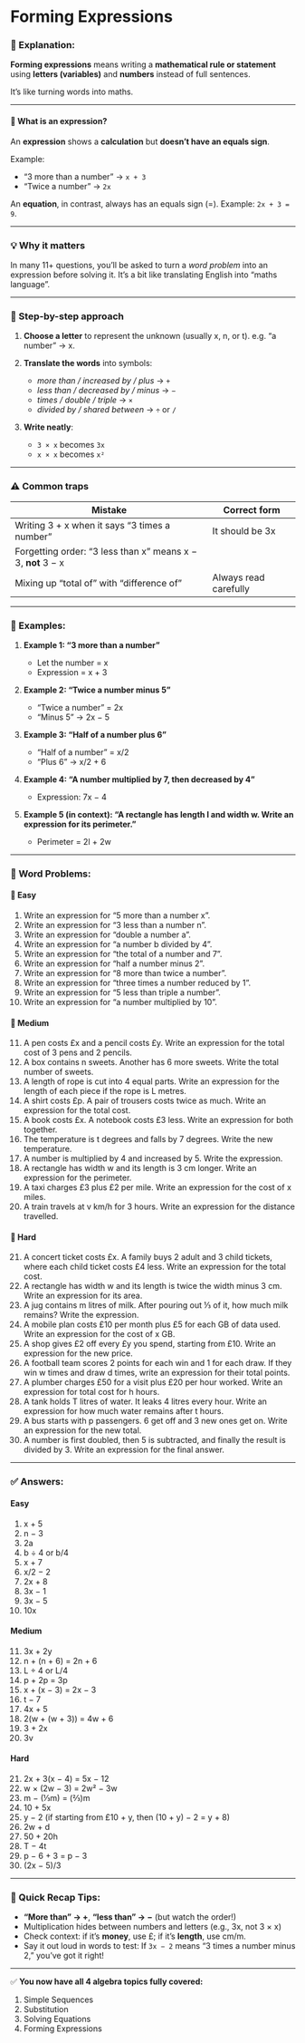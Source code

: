# Forming Expressions

### 📘 Explanation:

**Forming expressions** means writing a **mathematical rule or statement** using **letters (variables)** and **numbers** instead of full sentences.

It’s like turning words into maths.

---

#### 🧩 What is an expression?

An **expression** shows a **calculation** but **doesn’t have an equals sign**.

Example:

* “3 more than a number” → `x + 3`
* “Twice a number” → `2x`

An **equation**, in contrast, always has an equals sign (=).
Example: `2x + 3 = 9`.

---

### 💡 Why it matters

In many 11+ questions, you’ll be asked to turn a *word problem* into an expression before solving it.
It’s a bit like translating English into “maths language”.

---

### 🧱 Step-by-step approach

1. **Choose a letter** to represent the unknown (usually x, n, or t).
   e.g. “a number” → x.

2. **Translate the words** into symbols:

   * *more than / increased by / plus* → `+`
   * *less than / decreased by / minus* → `−`
   * *times / double / triple* → `×`
   * *divided by / shared between* → `÷` or `/`

3. **Write neatly**:

   * `3 × x` becomes `3x`
   * `x × x` becomes `x²`

---

### ⚠️ Common traps

| Mistake                                                      | Correct form          |
| ------------------------------------------------------------ | --------------------- |
| Writing 3 + x when it says “3 times a number”                | It should be 3x       |
| Forgetting order: “3 less than x” means x − 3, **not** 3 − x |                       |
| Mixing up “total of” with “difference of”                    | Always read carefully |

---

### 🧮 Examples:

1. **Example 1: “3 more than a number”**

   * Let the number = x
   * Expression = x + 3

2. **Example 2: “Twice a number minus 5”**

   * “Twice a number” = 2x
   * “Minus 5” → 2x − 5

3. **Example 3: “Half of a number plus 6”**

   * “Half of a number” = x/2
   * “Plus 6” → x/2 + 6

4. **Example 4: “A number multiplied by 7, then decreased by 4”**

   * Expression: 7x − 4

5. **Example 5 (in context): “A rectangle has length l and width w. Write an expression for its perimeter.”**

   * Perimeter = 2l + 2w

---

### 🧩 Word Problems:

#### 🔹 Easy

1. Write an expression for “5 more than a number x”.
2. Write an expression for “3 less than a number n”.
3. Write an expression for “double a number a”.
4. Write an expression for “a number b divided by 4”.
5. Write an expression for “the total of a number and 7”.
6. Write an expression for “half a number minus 2”.
7. Write an expression for “8 more than twice a number”.
8. Write an expression for “three times a number reduced by 1”.
9. Write an expression for “5 less than triple a number”.
10. Write an expression for “a number multiplied by 10”.

#### 🔸 Medium

11. A pen costs £x and a pencil costs £y. Write an expression for the total cost of 3 pens and 2 pencils.
12. A box contains n sweets. Another has 6 more sweets. Write the total number of sweets.
13. A length of rope is cut into 4 equal parts. Write an expression for the length of each piece if the rope is L metres.
14. A shirt costs £p. A pair of trousers costs twice as much. Write an expression for the total cost.
15. A book costs £x. A notebook costs £3 less. Write an expression for both together.
16. The temperature is t degrees and falls by 7 degrees. Write the new temperature.
17. A number is multiplied by 4 and increased by 5. Write the expression.
18. A rectangle has width w and its length is 3 cm longer. Write an expression for the perimeter.
19. A taxi charges £3 plus £2 per mile. Write an expression for the cost of x miles.
20. A train travels at v km/h for 3 hours. Write an expression for the distance travelled.

#### 🔺 Hard

21. A concert ticket costs £x. A family buys 2 adult and 3 child tickets, where each child ticket costs £4 less. Write an expression for the total cost.
22. A rectangle has width w and its length is twice the width minus 3 cm. Write an expression for its area.
23. A jug contains m litres of milk. After pouring out ⅓ of it, how much milk remains? Write the expression.
24. A mobile plan costs £10 per month plus £5 for each GB of data used. Write an expression for the cost of x GB.
25. A shop gives £2 off every £y you spend, starting from £10. Write an expression for the new price.
26. A football team scores 2 points for each win and 1 for each draw. If they win w times and draw d times, write an expression for their total points.
27. A plumber charges £50 for a visit plus £20 per hour worked. Write an expression for total cost for h hours.
28. A tank holds T litres of water. It leaks 4 litres every hour. Write an expression for how much water remains after t hours.
29. A bus starts with p passengers. 6 get off and 3 new ones get on. Write an expression for the new total.
30. A number is first doubled, then 5 is subtracted, and finally the result is divided by 3. Write an expression for the final answer.

---

### ✅ Answers:

#### Easy

1. x + 5
2. n − 3
3. 2a
4. b ÷ 4 or b/4
5. x + 7
6. x/2 − 2
7. 2x + 8
8. 3x − 1
9. 3x − 5
10. 10x

#### Medium

11. 3x + 2y
12. n + (n + 6) = 2n + 6
13. L ÷ 4 or L/4
14. p + 2p = 3p
15. x + (x − 3) = 2x − 3
16. t − 7
17. 4x + 5
18. 2(w + (w + 3)) = 4w + 6
19. 3 + 2x
20. 3v

#### Hard

21. 2x + 3(x − 4) = 5x − 12
22. w × (2w − 3) = 2w² − 3w
23. m − (⅓m) = (⅔)m
24. 10 + 5x
25. y − 2 (if starting from £10 + y, then (10 + y) − 2 = y + 8)
26. 2w + d
27. 50 + 20h
28. T − 4t
29. p − 6 + 3 = p − 3
30. (2x − 5)/3

---

### 🧠 Quick Recap Tips:

* **“More than” → +**, **“less than” → −** (but watch the order!)
* Multiplication hides between numbers and letters (e.g., 3x, not 3 × x)
* Check context: if it’s **money**, use £; if it’s **length**, use cm/m.
* Say it out loud in words to test:
  If `3x − 2` means “3 times a number minus 2,” you’ve got it right!

---

✅ **You now have all 4 algebra topics fully covered:**

1. Simple Sequences
2. Substitution
3. Solving Equations
4. Forming Expressions
